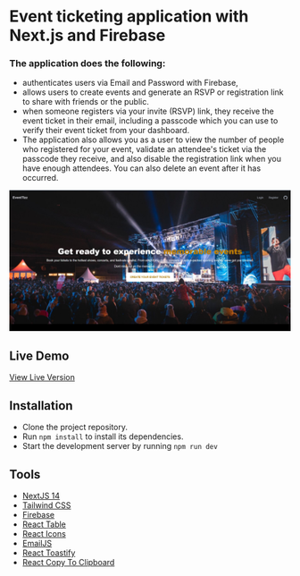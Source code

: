 # Event ticketing application with Next.js and Firebase

### The application does the following:

-  authenticates users via Email and Password with Firebase,
-  allows users to create events and generate an RSVP or registration link to share with friends or the public.
-  when someone registers via your invite (RSVP) link, they receive the event ticket in their email, including a passcode which you can use to verify their event ticket from your dashboard.
-  The application also allows you as a user to view the number of people who registered for your event, validate an attendee's ticket via the passcode they receive, and also disable the registration link when you have enough attendees. You can also delete an event after it has occurred.

<img width="1264" alt="Event ticketing system" src="./src/images/eventtizz.jpg">

## Live Demo

[View Live Version](https://eventtizz-msp-sohan.vercel.app)

## Installation

-  Clone the project repository.
-  Run `npm install` to install its dependencies.
-  Start the development server by running `npm run dev`

## Tools

-  [NextJS 14](https://nextjs.org/docs)
-  [Tailwind CSS](https://tailwindcss.com/)
-  [Firebase](https://console.firebase.google.com)
-  [React Table](https://react-table-v7.tanstack.com)
-  [React Icons](https://react-icons.github.io/react-icons)
-  [EmailJS](https://www.emailjs.com)
-  [React Toastify](https://fkhadra.github.io/react-toastify/introduction)
-  [React Copy To Clipboard](https://github.com/nkbt/react-copy-to-clipboard)
